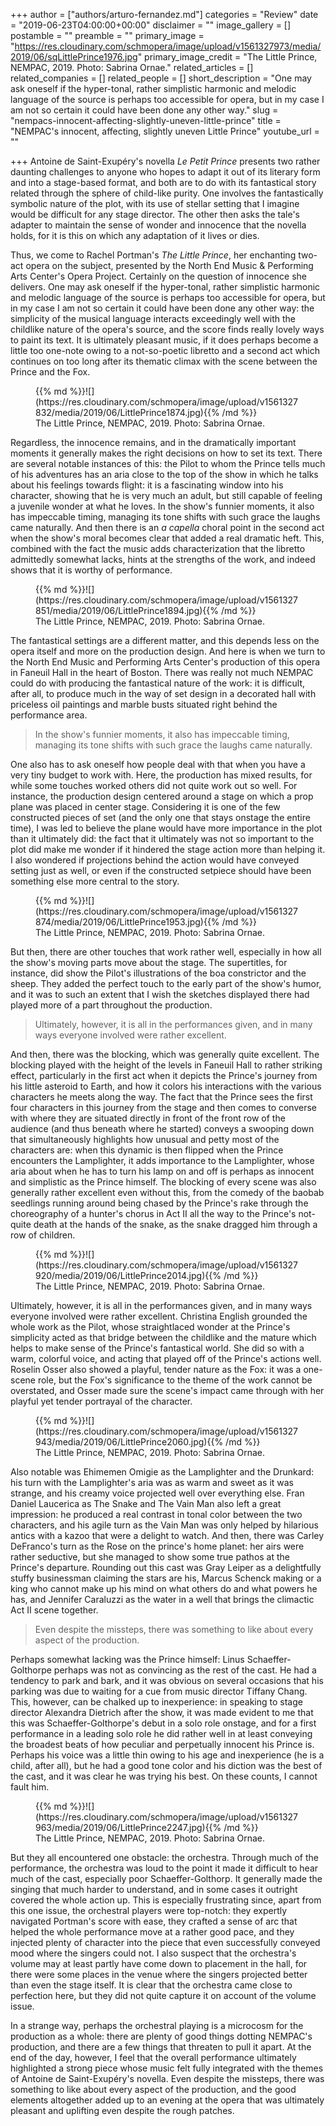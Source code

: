 +++
author = ["authors/arturo-fernandez.md"]
categories = "Review"
date = "2019-06-23T04:00:00+00:00"
disclaimer = ""
image_gallery = []
postamble = ""
preamble = ""
primary_image = "https://res.cloudinary.com/schmopera/image/upload/v1561327973/media/2019/06/sqLittlePrince1976.jpg"
primary_image_credit = "The Little Prince, NEMPAC, 2019. Photo: Sabrina Ornae."
related_articles = []
related_companies = []
related_people = []
short_description = "One may ask oneself if the hyper-tonal, rather simplistic harmonic and melodic language of the source is perhaps too accessible for opera, but in my case I am not so certain it could have been done any other way."
slug = "nempacs-innocent-affecting-slightly-uneven-little-prince"
title = "NEMPAC's innocent, affecting, slightly uneven Little Prince"
youtube_url = ""

+++
Antoine de Saint-Exupéry's novella _Le Petit Prince_ presents two rather daunting challenges to anyone who hopes to adapt it out of its literary form and into a stage-based format, and both are to do with its fantastical story related through the sphere of child-like purity. One involves the fantastically symbolic nature of the plot, with its use of stellar setting that I imagine would be difficult for any stage director. The other then asks the tale's adapter to maintain the sense of wonder and innocence that the novella holds, for it is this on which any adaptation of it lives or dies.

Thus, we come to Rachel Portman's _The Little Prince_, her enchanting two-act opera on the subject, presented by the North End Music & Performing Arts Center's Opera Project. Certainly on the question of innocence she delivers. One may ask oneself if the hyper-tonal, rather simplistic harmonic and melodic language of the source is perhaps too accessible for opera, but in my case I am not so certain it could have been done any other way: the simplicity of the musical language interacts exceedingly well with the childlike nature of the opera's source, and the score finds really lovely ways to paint its text. It is ultimately pleasant music, if it does perhaps become a little too one-note owing to a not-so-poetic libretto and a second act which continues on too long after its thematic climax with the scene between the Prince and the Fox.

<figure data-type="image">{{% md %}}![](https://res.cloudinary.com/schmopera/image/upload/v1561327832/media/2019/06/LittlePrince1874.jpg){{% /md %}}

<figcaption>The Little Prince, NEMPAC, 2019. Photo: Sabrina Ornae.</figcaption>

</figure>

Regardless, the innocence remains, and in the dramatically important moments it generally makes the right decisions on how to set its text. There are several notable instances of this: the Pilot to whom the Prince tells much of his adventures has an aria close to the top of the show in which he talks about his feelings towards flight: it is a fascinating window into his character, showing that he is very much an adult, but still capable of feeling a juvenile wonder at what he loves. In the show's funnier moments, it also has impeccable timing, managing its tone shifts with such grace the laughs came naturally. And then there is an _a capella_ choral point in the second act when the show's moral becomes clear that added a real dramatic heft. This, combined with the fact the music adds characterization that the libretto admittedly somewhat lacks, hints at the strengths of the work, and indeed shows that it is worthy of performance.

<figure data-type="image">{{% md %}}![](https://res.cloudinary.com/schmopera/image/upload/v1561327851/media/2019/06/LittlePrince1894.jpg){{% /md %}}

<figcaption>The Little Prince, NEMPAC, 2019. Photo: Sabrina Ornae.</figcaption>

</figure>

The fantastical settings are a different matter, and this depends less on the opera itself and more on the production design. And here is when we turn to the North End Music and Performing Arts Center's production of this opera in Faneuil Hall in the heart of Boston. There was really not much NEMPAC could do with producing the fantastical nature of the work: it is difficult, after all, to produce much in the way of set design in a decorated hall with priceless oil paintings and marble busts situated right behind the performance area.

>In the show's funnier moments, it also has impeccable timing, managing its tone shifts with such grace the laughs came naturally.

One also has to ask oneself how people deal with that when you have a very tiny budget to work with. Here, the production has mixed results, for while some touches worked others did not quite work out so well. For instance, the production design centered around a stage on which a prop plane was placed in center stage. Considering it is one of the few constructed pieces of set (and the only one that stays onstage the entire time), I was led to believe the plane would have more importance in the plot than it ultimately did: the fact that it ultimately was not so important to the plot did make me wonder if it hindered the stage action more than helping it. I also wondered if projections behind the action would have conveyed setting just as well, or even if the constructed setpiece should have been something else more central to the story.

<figure data-type="image">{{% md %}}![](https://res.cloudinary.com/schmopera/image/upload/v1561327874/media/2019/06/LittlePrince1953.jpg){{% /md %}}

<figcaption>The Little Prince, NEMPAC, 2019. Photo: Sabrina Ornae.</figcaption>

</figure>

But then, there are other touches that work rather well, especially in how all the show's moving parts move about the stage. The supertitles, for instance, did show the Pilot's illustrations of the boa constrictor and the sheep. They added the perfect touch to the early part of the show's humor, and it was to such an extent that I wish the sketches displayed there had played more of a part throughout the production.

>Ultimately, however, it is all in the performances given, and in many ways everyone involved were rather excellent.

And then, there was the blocking, which was generally quite excellent. The blocking played with the height of the levels in Faneuil Hall to rather striking effect, particularly in the first act when it depicts the Prince's journey from his little asteroid to Earth, and how it colors his interactions with the various characters he meets along the way. The fact that the Prince sees the first four characters in this journey from the stage and then comes to converse with where they are situated directly in front of the front row of the audience (and thus beneath where he started) conveys a swooping down that simultaneously highlights how unusual and petty most of the characters are: when this dynamic is then flipped when the Prince encounters the Lamplighter, it adds importance to the Lamplighter, whose aria about when he has to turn his lamp on and off is perhaps as innocent and simplistic as the Prince himself. The blocking of every scene was also generally rather excellent even without this, from the comedy of the baobab seedlings running around being chased by the Prince's rake through the choreography of a hunter's chorus in Act II all the way to the Prince's not-quite death at the hands of the snake, as the snake dragged him through a row of children.

<figure data-type="image">{{% md %}}![](https://res.cloudinary.com/schmopera/image/upload/v1561327920/media/2019/06/LittlePrince2014.jpg){{% /md %}}

<figcaption>The Little Prince, NEMPAC, 2019. Photo: Sabrina Ornae.</figcaption>

</figure>

Ultimately, however, it is all in the performances given, and in many ways everyone involved were rather excellent. Christina English grounded the whole work as the Pilot, whose straightlaced wonder at the Prince's simplicity acted as that bridge between the childlike and the mature which helps to make sense of the Prince's fantastical world. She did so with a warm, colorful voice, and acting that played off of the Prince's actions well. Roselin Osser also showed a playful, tender nature as the Fox: it was a one-scene role, but the Fox's significance to the theme of the work cannot be overstated, and Osser made sure the scene's impact came through with her playful yet tender portrayal of the character.

<figure data-type="image">{{% md %}}![](https://res.cloudinary.com/schmopera/image/upload/v1561327943/media/2019/06/LittlePrince2060.jpg){{% /md %}}

<figcaption>The Little Prince, NEMPAC, 2019. Photo: Sabrina Ornae.</figcaption>

</figure>

Also notable was Ehimemen Omigie as the Lamplighter and the Drunkard: his turn with the Lamplighter's aria was as warm and sweet as it was strange, and his creamy voice projected well over everything else. Fran Daniel Laucerica as The Snake and The Vain Man also left a great impression: he produced a real contrast in tonal color between the two characters, and his agile turn as the Vain Man was only helped by hilarious antics with a kazoo that were a delight to watch. And then, there was Carley DeFranco's turn as the Rose on the prince's home planet: her airs were rather seductive, but she managed to show some true pathos at the Prince's departure. Rounding out this cast was Gray Leiper as a delightfully stuffy businessman claiming the stars are his, Marcus Schenck making or a king who cannot make up his mind on what others do and what powers he has, and Jennifer Caraluzzi as the water in a well that brings the climactic Act II scene together.

>Even despite the missteps, there was something to like about every aspect of the production.

Perhaps somewhat lacking was the Prince himself: Linus Schaeffer-Golthorpe perhaps was not as convincing as the rest of the cast. He had a tendency to park and bark, and it was obvious on several occasions that his parking was due to waiting for a cue from music director Tiffany Chang. This, however, can be chalked up to inexperience: in speaking to stage director Alexandra Dietrich after the show, it was made evident to me that this was Schaeffer-Golthorpe's debut in a solo role onstage, and for a first performance in a leading solo role he did rather well in at least conveying the broadest beats of how peculiar and perpetually innocent his Prince is. Perhaps his voice was a little thin owing to his age and inexperience (he is a child, after all), but he had a good tone color and his diction was the best of the cast, and it was clear he was trying his best. On these counts, I cannot fault him.

<figure data-type="image">{{% md %}}![](https://res.cloudinary.com/schmopera/image/upload/v1561327963/media/2019/06/LittlePrince2247.jpg){{% /md %}}

<figcaption>The Little Prince, NEMPAC, 2019. Photo: Sabrina Ornae.</figcaption>

</figure>

But they all encountered one obstacle: the orchestra. Through much of the performance, the orchestra was loud to the point it made it difficult to hear much of the cast, especially poor Schaeffer-Golthorp. It generally made the singing that much harder to understand, and in some cases it outright covered the whole action up. This is especially frustrating since, apart from this one issue, the orchestral players were top-notch: they expertly navigated Portman's score with ease, they crafted a sense of arc that helped the whole performance move at a rather good pace, and they injected plenty of character into the piece that even successfully conveyed mood where the singers could not. I also suspect that the orchestra's volume may at least partly have come down to placement in the hall, for there were some places in the venue where the singers projected better than even the stage itself. It is clear that the orchestra came close to perfection here, but they did not quite capture it on account of the volume issue.

In a strange way, perhaps the orchestral playing is a microcosm for the production as a whole: there are plenty of good things dotting NEMPAC's production, and there are a few things that threaten to pull it apart. At the end of the day, however, I feel that the overall performance ultimately highlighted a strong piece whose music felt fully integrated with the themes of Antoine de Saint-Exupéry's novella. Even despite the missteps, there was something to like about every aspect of the production, and the good elements altogether added up to an evening at the opera that was ultimately pleasant and uplifting even despite the rough patches.